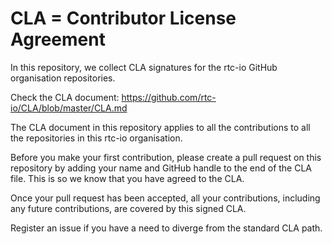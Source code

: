# CLA = Contributor License Agreement
In this repository, we collect CLA signatures for the rtc-io GitHub organisation repositories.

Check the CLA document: https://github.com/rtc-io/CLA/blob/master/CLA.md

The CLA document in this repository applies to all the contributions to all the repositories in this rtc-io organisation.

Before you make your first contribution, please create a pull request on this repository by adding your name and GitHub handle to the end of the CLA file. This is so we know that you have agreed to the CLA.

Once your pull request has been accepted, all your contributions, including any future contributions, are covered by this signed CLA.

Register an issue if you have a need to diverge from the standard CLA path.
